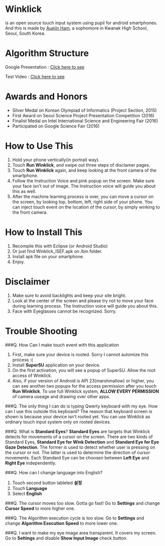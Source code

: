 # Winklick
is an open source touch input system using pupil for android smartphones.
And this is made by [Auejin Ham](https://fb.com/auejin), a sophomore in Kwanak High School, Seoul, South Korea.

# Algorithm Structure
Google Presentation : [Click here to see](https://docs.google.com/presentation/d/1-lDESAHk1FEUKRgrNjmKZ9gnl_Uo8wq3_Nsei2fDRaQ/pub?start=true&loop=false&delayms=60000)

Test Video : [Click here to see](https://youtu.be/Eldtnx98beA)

# Awards and Honors
* Silver Medal on Korean Olympiad of Informatics (Project Section, 2015)
* First Award on Seoul Science Project Presentation Competition (2016)
* Finalist Medal on Intel International Science and Engineering Fair (2016)
* Participated on Google Science Fair (2016)

# How to Use This
1. Hold your phone vertically(in portrait way).
2. Touch **Run Winklick**, and swipe out three steps of disclamer pages.
3. Touch **Run Winklick** again, and keep looking at the front camera of the smartphone.
4. Follow the Instruction Voice and pink popup on the screen. Make sure your face isn't out of image. The Instruction voice will guide you about this as well.
5. After the machine learning process is over, you can move a cursor on the screen, by looking top, bottom, left, right side of your phone. You can inject touch event on the location of the cursor, by simply winking to the front camera.

# How to Install This
1. Recompile this with Eclipse (or Android Studio)
2. Or just find Winklick_ISEF.apk on /bin folder.
3. Install apk file on your smartphone.
4. Enjoy.

# Disclaimer
1. Make sure to avoid backlights and keep your site bright.
2. Look at the center of the screen and please try not to move your face during learning process. The Instruction voice will guide you about this.
3. Face with Eyeglasses cannot be recognized. Sorry.

# Trouble Shooting

###Q. How Can I make touch event with this application
1. First, make sure your device is rooted. Sorry I cannot automize this process :(
1. Install **SuperSU** application on your device.
2. On the first activation, you will see a popup of SuperSU. Allow the root access of Winklick.
3. Also, if your version of Android is API 23(marshmallow) or higher, you can see another two popups for the access permission after you touch **Run Winklick**. To use full Winklick system, **ALLOW EVERY PERMISSION** of camera useage and drawing over other apps.

###Q. The only thing I can do is typing Qwerty keyboard with my eye. How can I use this outside this keyboard?
The reason that keyboard screen is shown is because your device isn't rooted yet.
You can use Winklick as ordinary touch input system only on rooted devices.


###Q. What is **Standard Eyes**?
**Standard Eyes** are targets that Winklick detects for movements of a cursor on the screen.
There are two kinds of Standard Eyes, **Standard Eye for Wink Detection** and **Standard Eye for Eye Gaze Detection**.
The former is used to detect whether user is pressing on the cursor or not.
The latter is used to determine the direction of cursor movements.
Each Standard Eye can be choosen between **Left Eye** and **Right Eye** independently.


###Q. How can I change language into English?
1. Touch second button lableled **설정**　
2. Touch **Language**
3. Select **English**

###Q. The cursor moves too slow. Gotta go fast!
Go to **Settings** and change **Cursor Speed** to more higher one.

###Q. The Algorithm execution cycle is too slow.
Go to **Settings** and change **Algorithm Execution Speed** to more lower one.

###Q. I want to make my eye image area transparent. It covers my screen.
Go to **Settings** and disable **Show Input Image** check button.



